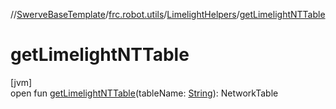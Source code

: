 //[SwerveBaseTemplate](../../../index.md)/[frc.robot.utils](../index.md)/[LimelightHelpers](index.md)/[getLimelightNTTable](get-limelight-n-t-table.md)

# getLimelightNTTable

[jvm]\
open fun [getLimelightNTTable](get-limelight-n-t-table.md)(tableName: [String](https://docs.oracle.com/javase/8/docs/api/java/lang/String.html)): NetworkTable

